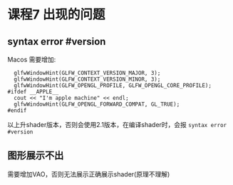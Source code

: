 # 课程7 出现的问题

## syntax error #version

Macos 需要增加:

```
  glfwWindowHint(GLFW_CONTEXT_VERSION_MAJOR, 3);
  glfwWindowHint(GLFW_CONTEXT_VERSION_MINOR, 3);
  glfwWindowHint(GLFW_OPENGL_PROFILE, GLFW_OPENGL_CORE_PROFILE);
#ifdef __APPLE__
  cout << "I'm apple machine" << endl;
  glfwWindowHint(GLFW_OPENGL_FORWARD_COMPAT, GL_TRUE);
#endif
```

以上升shader版本，否则会使用2.1版本，在编译shader时，会报 `syntax error #version`

## 图形展示不出

需要增加VAO，否则无法展示正确展示shader(原理不理解)
